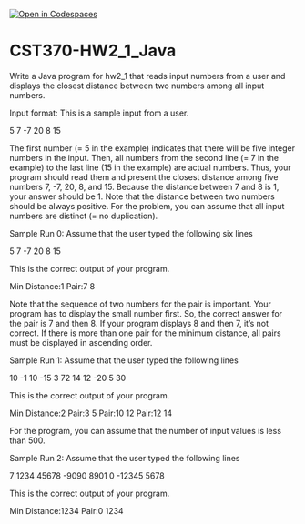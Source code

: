 [![Open in Codespaces](https://classroom.github.com/assets/launch-codespace-2972f46106e565e64193e422d61a12cf1da4916b45550586e14ef0a7c637dd04.svg)](https://classroom.github.com/open-in-codespaces?assignment_repo_id=15818874)
# CST370-HW2_1_Java

Write a Java program for hw2_1 that reads input numbers from a user and displays the closest distance between two numbers among all input numbers.

Input format: This is a sample input from a user.

5
7
-7
20
8
15


The first number (= 5 in the example) indicates that there will be five integer numbers in the input. Then, all numbers from the second line (= 7 in the example) to the last line (15 in the example) are actual numbers. Thus, your program should read them and present the closest distance among five numbers 7, -7, 20, 8, and 15. Because the distance between 7 and 8 is 1, your answer should be 1. Note that the distance between two numbers should be always positive. For the problem, you can assume that all input numbers are distinct (= no duplication).


Sample Run 0: Assume that the user typed the following six lines

5
7
-7
20
8
15

This is the correct output of your program.

Min Distance:1
Pair:7 8

Note that the sequence of two numbers for the pair is important. Your program has to display the small number first. So, the correct answer for the pair is 7 and then 8. If your program displays 8 and then 7, it’s not correct. If there is more than one pair for the minimum distance, all pairs must be displayed in ascending order. 


Sample Run 1: Assume that the user typed the following lines

10
-1
10
-15
3
72
14
12
-20
5
30


This is the correct output of your program.

Min Distance:2
Pair:3 5
Pair:10 12
Pair:12 14

For the program, you can assume that the number of input values is less than 500.


Sample Run 2: Assume that the user typed the following lines

7
1234
45678
-9090
8901
0
-12345
5678


This is the correct output of your program.

Min Distance:1234
Pair:0 1234

